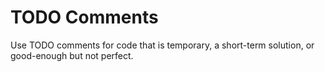 # TODO Comments

Use TODO comments for code that is temporary, a short-term solution, or good-enough but not perfect.
